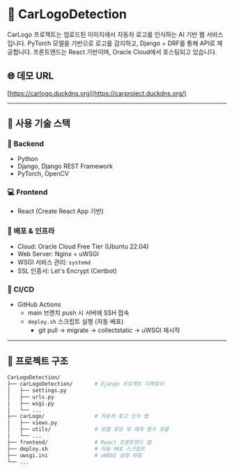 # 🚗 CarLogoDetection

CarLogo 프로젝트는 업로드된 이미지에서 자동차 로고를 인식하는 AI 기반 웹 서비스입니다. PyTorch 모델을 기반으로 로고를 감지하고, Django + DRF를 통해 API로 제공합니다. 프론트엔드는 React 기반이며, Oracle Cloud에서 호스팅되고 있습니다.

## 🌐 데모 URL


[https://carlogo.duckdns.org](https://carproject.duckdns.org/)


---

## 🔧 사용 기술 스택

### 📁 Backend
- Python
- Django, Django REST Framework
- PyTorch, OpenCV

### 💻 Frontend
- React (Create React App 기반)

### 🚀 배포 & 인프라
- Cloud: Oracle Cloud Free Tier (Ubuntu 22.04)
- Web Server: Nginx + uWSGI
- WSGI 서비스 관리: `systemd`
- SSL 인증서: Let's Encrypt (Certbot)

### 🔄 CI/CD
- GitHub Actions
  - main 브랜치 push 시 서버에 SSH 접속
  - `deploy.sh` 스크립트 실행 (자동 배포)
    - git pull → migrate → collectstatic → uWSGI 재시작

---

## 📂 프로젝트 구조

```bash
CarLogoDetection/
├── carLogoDetection/       # Django 프로젝트 디렉토리
│   ├── settings.py
│   ├── urls.py
│   ├── wsgi.py
│   └── ...
├── carLogo/                # 자동차 로고 인식 앱
│   ├── views.py
│   ├── utils/              # 모델 로딩 및 예측 함수 포함
│   └── ...
├── frontend/               # React 프론트엔드 앱
├── deploy.sh               # 자동 배포 스크립트
├── uwsgi.ini               # uWSGI 설정 파일
└── ...
